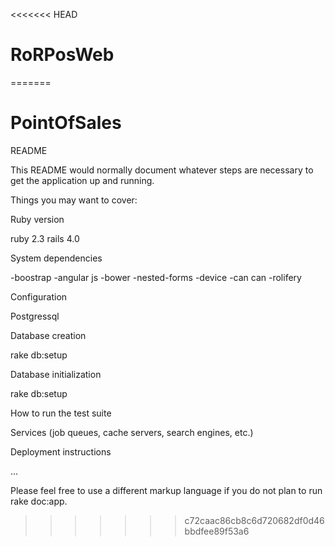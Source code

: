<<<<<<< HEAD
# RoRPosWeb
=======
# PointOfSales
README

This README would normally document whatever steps are necessary to get the application up and running.

Things you may want to cover:

Ruby version

ruby 2.3
rails 4.0

System dependencies

-boostrap 
-angular js
-bower
-nested-forms
-device
-can can
-rolifery

Configuration

Postgressql

Database creation

rake db:setup

Database initialization

rake db:setup

How to run the test suite

Services (job queues, cache servers, search engines, etc.)

Deployment instructions

…

Please feel free to use a different markup language if you do not plan to run rake doc:app.
>>>>>>> c72caac86cb8c6d720682df0d46bbdfee89f53a6
